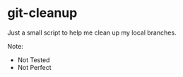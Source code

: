 # git-cleanup

Just a small script to help me clean up my local branches.

Note:
  - Not Tested
  - Not Perfect
